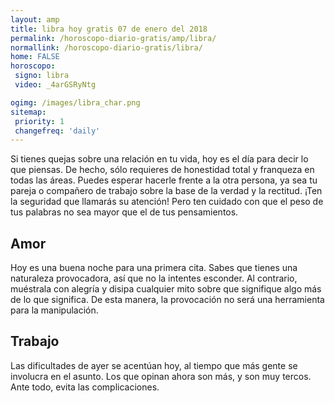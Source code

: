 ```yaml
---
layout: amp
title: libra hoy gratis 07 de enero del 2018 
permalink: /horoscopo-diario-gratis/amp/libra/
normallink: /horoscopo-diario-gratis/libra/
home: FALSE
horoscopo:
 signo: libra
 video: _4arGSRyNtg

ogimg: /images/libra_char.png
sitemap:
 priority: 1
 changefreq: 'daily'
---
```



Si tienes quejas sobre una relación en tu vida, hoy es el día para decir lo que piensas. De hecho, sólo requieres de honestidad total y franqueza en todas las áreas. Puedes esperar hacerle frente a la otra persona, ya sea tu pareja o compañero de trabajo sobre la base de la verdad y la rectitud. ¡Ten la seguridad que llamarás su atención! Pero ten cuidado con que el peso de tus palabras no sea mayor que el de tus pensamientos.

## Amor

Hoy es una buena noche para una primera cita. Sabes que tienes una naturaleza provocadora, así que no la intentes esconder. Al contrario, muéstrala con alegría y disipa cualquier mito sobre que signifique algo más de lo que significa. De esta manera, la provocación no será una herramienta para la manipulación.

## Trabajo

Las dificultades de ayer se acentúan hoy, al tiempo que más gente se involucra en el asunto. Los que opinan ahora son más, y son muy tercos. Ante todo, evita las complicaciones.